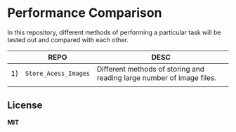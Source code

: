 ﻿# Performance Comparison

In this repository, different methods of performing a particular task will be tested out and compared with each other.

|                |REPO                          |DESC                         |
|----------------|-------------------------------|-----------------------------|
|1)|`Store_Acess_Images`            |Different methods of storing and reading large number of image files.            |
|             |           |



**License**
-------
**MIT**

